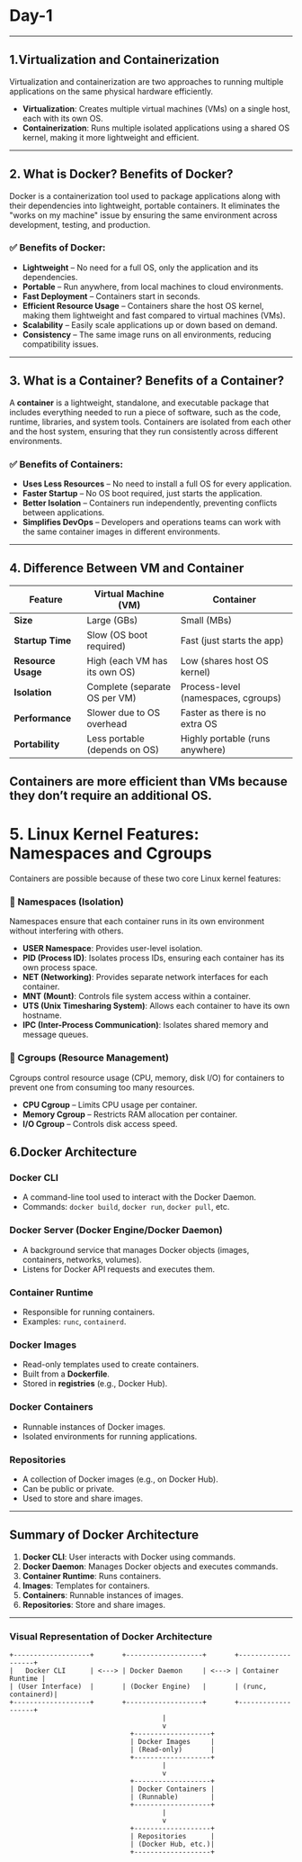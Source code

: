 # Day-1
---
## **1.Virtualization and Containerization**
Virtualization and containerization are two approaches to running multiple applications on the same physical hardware efficiently.
- **Virtualization**: Creates multiple virtual machines (VMs) on a single host, each with its own OS.
- **Containerization**: Runs multiple isolated applications using a shared OS kernel, making it more lightweight and efficient.
---
 ## **2. What is Docker? Benefits of Docker?**  
Docker is a containerization tool used to package applications along with their dependencies into lightweight, portable containers. It eliminates the "works on my machine" issue by ensuring the same environment across development, testing, and production.

### **✅ Benefits of Docker:**  
- **Lightweight** – No need for a full OS, only the application and its dependencies.  
- **Portable** – Run anywhere, from local machines to cloud environments.  
- **Fast Deployment** – Containers start in seconds.  
- **Efficient Resource Usage** – Containers share the host OS kernel, making them lightweight and fast compared to virtual machines (VMs).  
- **Scalability** – Easily scale applications up or down based on demand.  
- **Consistency** – The same image runs on all environments, reducing compatibility issues.  
---
## **3. What is a Container? Benefits of a Container?**  
A **container** is a lightweight, standalone, and executable package that includes everything needed to run a piece of software, such as the code, runtime, libraries, and system tools. Containers are isolated from each other and the host system, ensuring that they run consistently across different environments.  

### **✅ Benefits of Containers:**  
- **Uses Less Resources** – No need to install a full OS for every application.  
- **Faster Startup** – No OS boot required, just starts the application.  
- **Better Isolation** – Containers run independently, preventing conflicts between applications.  
- **Simplifies DevOps** – Developers and operations teams can work with the same container images in different environments.  
---
## **4. Difference Between VM and Container**  

| Feature           | Virtual Machine (VM) | Container |
|------------------|---------------------|-----------|
| **Size** | Large (GBs) | Small (MBs) |
| **Startup Time** | Slow (OS boot required) | Fast (just starts the app) |
| **Resource Usage** | High (each VM has its own OS) | Low (shares host OS kernel) |
| **Isolation** | Complete (separate OS per VM) | Process-level (namespaces, cgroups) |
| **Performance** | Slower due to OS overhead | Faster as there is no extra OS |
| **Portability** | Less portable (depends on OS) | Highly portable (runs anywhere) |

**Containers are more efficient than VMs** because they don’t require an additional OS. 
---

# **5. Linux Kernel Features: Namespaces and Cgroups**  
Containers are possible because of these two core Linux kernel features:  

### **📌 Namespaces** (Isolation)  
Namespaces ensure that each container runs in its own environment without interfering with others.    
- **USER Namespace**: Provides user-level isolation.  
- **PID (Process ID)**: Isolates process IDs, ensuring each container has its own process space.
- **NET (Networking)**: Provides separate network interfaces for each container.
- **MNT (Mount)**: Controls file system access within a container.
- **UTS (Unix Timesharing System)**: Allows each container to have its own hostname.
- **IPC (Inter-Process Communication)**: Isolates shared memory and message queues.

### **📌 Cgroups (Resource Management)**  
Cgroups control resource usage (CPU, memory, disk I/O) for containers to prevent one from consuming too many resources.  
- **CPU Cgroup** – Limits CPU usage per container.  
- **Memory Cgroup** – Restricts RAM allocation per container.  
- **I/O Cgroup** – Controls disk access speed. 

##  **6.Docker Architecture**

### **Docker CLI**
- A command-line tool used to interact with the Docker Daemon.
- Commands: `docker build`, `docker run`, `docker pull`, etc.

### **Docker Server (Docker Engine/Docker Daemon)**
- A background service that manages Docker objects (images, containers, networks, volumes).
- Listens for Docker API requests and executes them.

### **Container Runtime**
- Responsible for running containers.
- Examples: `runc`, `containerd`.

### **Docker Images**
- Read-only templates used to create containers.
- Built from a **Dockerfile**.
- Stored in **registries** (e.g., Docker Hub).

### **Docker Containers**
- Runnable instances of Docker images.
- Isolated environments for running applications.

### **Repositories**
- A collection of Docker images (e.g., on Docker Hub).
- Can be public or private.
- Used to store and share images.

---

## **Summary of Docker Architecture**
1. **Docker CLI**: User interacts with Docker using commands.
2. **Docker Daemon**: Manages Docker objects and executes commands.
3. **Container Runtime**: Runs containers.
4. **Images**: Templates for containers.
5. **Containers**: Runnable instances of images.
6. **Repositories**: Store and share images.

---

### **Visual Representation of Docker Architecture**

```
+-------------------+       +-------------------+       +-------------------+
|   Docker CLI      | <---> | Docker Daemon     | <---> | Container Runtime |
| (User Interface)  |       | (Docker Engine)   |       | (runc, containerd)|
+-------------------+       +-------------------+       +-------------------+
                                      |
                                      v
                              +-------------------+
                              | Docker Images     |
                              | (Read-only)       |
                              +-------------------+
                                      |
                                      v
                              +-------------------+
                              | Docker Containers |
                              | (Runnable)        |
                              +-------------------+
                                      |
                                      v
                              +-------------------+
                              | Repositories      |
                              | (Docker Hub, etc.)|
                              +-------------------+
```
